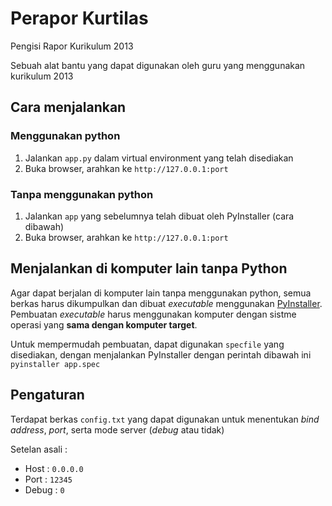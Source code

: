 # Perapor Kurtilas

Pengisi Rapor Kurikulum 2013

Sebuah alat bantu yang dapat digunakan oleh guru yang menggunakan kurikulum 2013

## Cara menjalankan
### Menggunakan python
1. Jalankan `app.py` dalam virtual environment yang telah disediakan
2. Buka browser, arahkan ke `http://127.0.0.1:port`
### Tanpa menggunakan python
1. Jalankan `app` yang sebelumnya telah dibuat oleh PyInstaller (cara dibawah)
2. Buka browser, arahkan ke `http://127.0.0.1:port`

## Menjalankan di komputer lain tanpa Python
Agar dapat berjalan di komputer lain tanpa menggunakan python, semua berkas harus dikumpulkan dan dibuat _executable_ menggunakan [PyInstaller](https://pythonhosted.org/PyInstaller/operating-mode.html).
Pembuatan _executable_ harus menggunakan komputer dengan sistme operasi yang __sama dengan komputer target__.

Untuk mempermudah pembuatan, dapat digunakan `specfile` yang disediakan, dengan menjalankan PyInstaller dengan perintah dibawah ini
```pyinstaller app.spec``` 

## Pengaturan
Terdapat berkas `config.txt` yang dapat digunakan untuk menentukan _bind address_, _port_, serta mode server (_debug_ atau tidak)

Setelan asali :
- Host : `0.0.0.0`
- Port : `12345`
- Debug : `0`